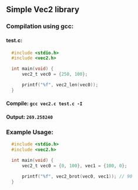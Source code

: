 ## Simple Vec2 library

### Compilation using gcc:
#### test.c:
```c
  #include <stdio.h>
  #include <vec2.h>

  int main(void) {
	  vec2_t vec0 = {250, 100};

	  printf("%f", vec2_len(vec0));
  }
```
#### Compile: ```gcc vec2.c test.c -I```
#### Output: ```269.258240```

### Example Usage:
```c
  #include <stdio.h>
  #include <vec2.h>

  int main(void) {
      vec2_t vec0 = {0, 100}, vec1 = {100, 0};

      printf("%f", vec2_brot(vec0, vec1)); // 90
  }
```
